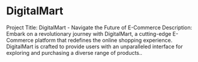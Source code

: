 # DigitalMart
Project Title: DigitalMart - Navigate the Future of E-Commerce  Description:  Embark on a revolutionary journey with DigitalMart, a cutting-edge E-Commerce platform that redefines the online shopping experience. DigitalMart is crafted to provide users with an unparalleled interface for exploring and purchasing a diverse range of products..
